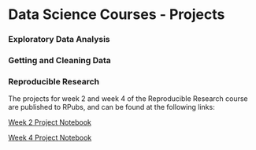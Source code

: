 Data Science Courses - Projects
================

### Exploratory Data Analysis

### Getting and Cleaning Data

### Reproducible Research

The projects for week 2 and week 4 of the Reproducible Research course
are published to RPubs, and can be found at the following links:

[Week 2 Project Notebook](https://rpubs.com/jmvarberg/884676)

[Week 4 Project
Notebook](https://rpubs.com/jmvarberg/repro_research_week_4)
